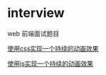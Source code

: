 # interview
web 前端面试题目

[使用css实现一个持续的动画效果](https://thomasliu.github.io/interview/animation.html)


[使用js实现一个持续的动画效果](https://thomasliu.github.io/interview/requestAnimationFrame.html)